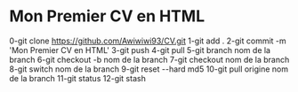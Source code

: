 # Mon Premier CV en HTML
0-git clone https://github.com/Awiwiwi93/CV.git
1-git add .
2-git commit -m 'Mon Premier CV en HTML'
3-git push
4-git pull
5-git branch nom de la branch
6-git checkout -b nom de la branch
7-git checkout nom de la branch
8-git switch nom de la branch
9-git reset --hard md5
10-git pull origine nom de la branch
11-git status
12-git stash
